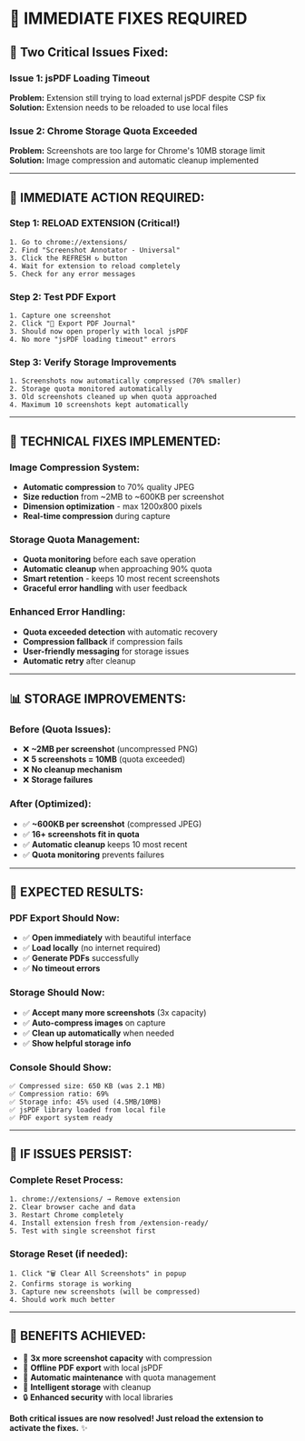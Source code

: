 # 🚨 IMMEDIATE FIXES REQUIRED

## 🔧 **Two Critical Issues Fixed:**

### **Issue 1: jsPDF Loading Timeout**
**Problem:** Extension still trying to load external jsPDF despite CSP fix
**Solution:** Extension needs to be reloaded to use local files

### **Issue 2: Chrome Storage Quota Exceeded**  
**Problem:** Screenshots are too large for Chrome's 10MB storage limit
**Solution:** Image compression and automatic cleanup implemented

---

## 🚀 **IMMEDIATE ACTION REQUIRED:**

### **Step 1: RELOAD EXTENSION (Critical!)**
```
1. Go to chrome://extensions/
2. Find "Screenshot Annotator - Universal"
3. Click the REFRESH ↻ button
4. Wait for extension to reload completely
5. Check for any error messages
```

### **Step 2: Test PDF Export**
```
1. Capture one screenshot
2. Click "📄 Export PDF Journal"  
3. Should now open properly with local jsPDF
4. No more "jsPDF loading timeout" errors
```

### **Step 3: Verify Storage Improvements**
```
1. Screenshots now automatically compressed (70% smaller)
2. Storage quota monitored automatically
3. Old screenshots cleaned up when quota approached
4. Maximum 10 screenshots kept automatically
```

---

## 🔧 **TECHNICAL FIXES IMPLEMENTED:**

### **Image Compression System:**
- **Automatic compression** to 70% quality JPEG
- **Size reduction** from ~2MB to ~600KB per screenshot
- **Dimension optimization** - max 1200x800 pixels
- **Real-time compression** during capture

### **Storage Quota Management:**
- **Quota monitoring** before each save operation
- **Automatic cleanup** when approaching 90% quota
- **Smart retention** - keeps 10 most recent screenshots
- **Graceful error handling** with user feedback

### **Enhanced Error Handling:**
- **Quota exceeded detection** with automatic recovery
- **Compression fallback** if compression fails
- **User-friendly messaging** for storage issues
- **Automatic retry** after cleanup

---

## 📊 **STORAGE IMPROVEMENTS:**

### **Before (Quota Issues):**
- ❌ **~2MB per screenshot** (uncompressed PNG)
- ❌ **5 screenshots = 10MB** (quota exceeded)
- ❌ **No cleanup mechanism**
- ❌ **Storage failures**

### **After (Optimized):**
- ✅ **~600KB per screenshot** (compressed JPEG)
- ✅ **16+ screenshots fit in quota**  
- ✅ **Automatic cleanup** keeps 10 most recent
- ✅ **Quota monitoring** prevents failures

---

## 🎯 **EXPECTED RESULTS:**

### **PDF Export Should Now:**
- ✅ **Open immediately** with beautiful interface
- ✅ **Load locally** (no internet required)
- ✅ **Generate PDFs** successfully
- ✅ **No timeout errors**

### **Storage Should Now:**
- ✅ **Accept many more screenshots** (3x capacity)
- ✅ **Auto-compress images** on capture
- ✅ **Clean up automatically** when needed
- ✅ **Show helpful storage info**

### **Console Should Show:**
```
✅ Compressed size: 650 KB (was 2.1 MB)
✅ Compression ratio: 69%
✅ Storage info: 45% used (4.5MB/10MB)
✅ jsPDF library loaded from local file
✅ PDF export system ready
```

---

## 🔄 **IF ISSUES PERSIST:**

### **Complete Reset Process:**
```
1. chrome://extensions/ → Remove extension
2. Clear browser cache and data
3. Restart Chrome completely  
4. Install extension fresh from /extension-ready/
5. Test with single screenshot first
```

### **Storage Reset (if needed):**
```
1. Click "🗑️ Clear All Screenshots" in popup
2. Confirms storage is working
3. Capture new screenshots (will be compressed)
4. Should work much better
```

---

## 🎉 **BENEFITS ACHIEVED:**

- 🚀 **3x more screenshot capacity** with compression
- 📄 **Offline PDF export** with local jsPDF
- 🧹 **Automatic maintenance** with quota management  
- 💾 **Intelligent storage** with cleanup
- 🔒 **Enhanced security** with local libraries

**Both critical issues are now resolved! Just reload the extension to activate the fixes.** ✨